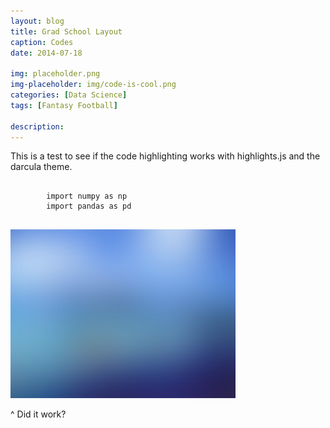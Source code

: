 ```yaml
---
layout: blog
title: Grad School Layout
caption: Codes
date: 2014-07-18

img: placeholder.png
img-placeholder: img/code-is-cool.png
categories: [Data Science]
tags: [Fantasy Football]

description: 
---
```


This is a test to see if the code highlighting works with highlights.js and the darcula theme.

<pre>
    <code class="python">
        import numpy as np
        import pandas as pd
    </code>
</pre>

<img class="lazy" src="/assets/img/placeholder.png" data-src="/assets/img/{{ page.img-placeholder }}">

^ Did it work?
